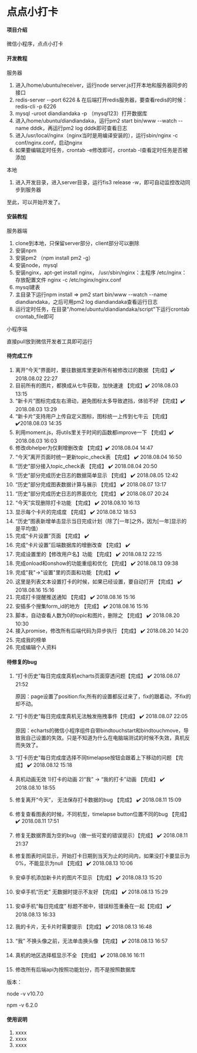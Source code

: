 # 点点小打卡


#### 项目介绍
微信小程序，点点小打卡

#### 开发教程

服务器

1. 进入/home/ubuntu/receiver，运行node server.js打开本地和服务器同步的接口
2. redis-server --port 6226 & 在后端打开redis服务器，要查看redis的时候：redis-cli -p 6226
3. mysql -uroot diandiandaka -p （mysql123）打开数据库
4. 进入/home/ubuntu/diandiandaka，运行pm2 start bin/www --watch --name dddk，再运行pm2 log dddk即可查看日志
5. 进入/usr/local/nginx（nginx当时是用编译安装的），运行sbin/nginx -c conf/nginx.conf，启动nginx
6. 如果要编辑定时任务，crontab -e修改即可，crontab -l查看定时任务是否被添加

本地
1. 进入开发目录，进入server目录，运行fis3 release -w，即可自动监控改动同步到服务器

至此，可以开始开发了。



#### 安装教程

服务器端

1. clone到本地，只保留server部分，client部分可以删除
2. 安装npm
3. 安装pm2 （npm install pm2 -g）
4. 安装node，mysql
5. 安装nginx，apt-get install nginx，
/usr/sbin/nginx：主程序
/etc/nginx：存放配置文件
nginx -c /etc/nginx/nginx.conf
6. mysql建表
7. 主目录下运行npm install => pm2 start bin/www --watch --name diandiandaka，之后可用pm2 log diandiandaka查看运行日志
8. 运行定时任务，在目录"/home/ubuntu/diandiandaka/script"下运行crontab crontab_file即可

小程序端

直接pull放到微信开发者工具即可运行





#### 待完成工作
1. 离开“今天”界面时，要往数据库里更新所有被修改过的数据 【完成】✔️ 2018.08.02 22:27
2. 目前所有的图片，都换成从七牛获取，加快速速 【完成】✔️ 2018.08.03 13:15
3. “新卡片”图标完成左右滑动，避免图标太多导致遮挡，体验不好 【完成】✔️ 2018.08.03 13:29
4. “新卡片”支持用户上传自定义图标，图标统一上传到七牛云 【完成】✔️2018.08.03 14:35
5. 利用moment.js，将utils里关于时间的函数都improve一下 【完成】✔️ 2018.08.03 16:03
6. 修改dbhelper为仅剩增删改查 【完成】✔️ 2018.08.04 14:47
7. “今天”离开页面时统一更新topic_check表 【完成】 ✔️ 2018.08.04 16:50
8. “历史”部分接入topic_check表 【完成】 ✔️ 2018.08.04 20:50
9. “历史”部分完成历史日志的数据简单显示 【完成】 ✔️ 2018.08.05 12:42
10. “历史”部分完成图表数据计算与展示 【完成】 ✔️ 2018.08.07 13:17
11. “历史”部分完成历史日志的界面优化 【完成】 ✔️ 2018.08.07 20:24
12. “今天”实现删除打卡功能 【完成】 ✔️ 2018.08.10 16:13
13. 显示每个卡片的完成度 【完成】 ✔️ 2018.08.12 18:53
14. “历史”图表新增单击显示当日完成计划（除了[一年]之外，因为[一年]显示的是平均值）
15. 完成“卡片设置”页面 【完成】 ✔️ 
16. 完成“卡片设置”后端数据库的增删改查 【完成】 ✔️ 
17. 完成设置里的【修改用户名】功能 【完成】 ✔️ 2018.08.12 22:15
18. 完成onload和onshow的功能重组和优化 【完成】 ✔️ 2018.08.13 09:38
19. 完成"我"->"设置"里的页面和功能 【完成】 ✔️
20. 这里是列表文本设置打卡的时候，如果已经设置，要自动打开 【完成】 ✔️ 2018.08.16 15:16
21. 完成打卡提醒推送通知  【完成】 ✔️ 2018.08.16 15:16
22. 安插多个搜集form_id的地方 【完成】 ✔️ 2018.08.16 15:16
23. 脚本，自动查看人数为0的topic和图片，删除之 【完成】 ✔️  2018.08.20 10:30
24. 接入promise，修改所有后端代码为异步执行  【完成】 ✔️ 2018.08.20 14:20
25. 完成我的榜单
26. 完成编辑个人资料





#### 待修复的bug
1. “打卡历史”每日完成度真机echarts页面穿透问题【完成】 ✔️ 2018.08.07 21:52
    
    原因：page设置了position:fix;所有的设置都反过来了，fix的跟着动，不fix的却不动。

2. “打卡历史”每日完成度真机无法触发拖拽事件【完成】 ✔️ 2018.08.07 22:05

    原因：echarts的微信小程序组件自带bindtouchstart和bindtouchmove，导致我自己设置的失效。只是不知道为什么在电脑端测试的时候不失效，真机反而失效了。

3. “打卡历史”每日完成度选择不同timelapse按钮会跟着上下移动的问题 【完成】 ✔️ 2018.08.12 15:18
4. 真机动画无效 1)打卡的动画 2)“我” -> “我的打卡”动画 【完成】 ✔️ 2018.08.10 18:55
5. 修复离开“今天”， 无法保存打卡数据的bug 【完成】 ✔️ 2018.08.11 15:09
6. 修复查看图表的时候，不同机型，timelapse button位置不同的bug 【完成】 ✔️ 2018.08.11 17:51
7. 修复无数据界面为空的bug（做一些可爱的错误提示）【完成】 ✔️ 2018.08.11 21:37
8. 修复图表时间显示，开始打卡日期到当天为止的时间内，如果没打卡要显示为0%，不能显示为null  【完成】 ✔️ 2018.08.13 10:06
9. 安卓手机添加新卡片的图片不显示 【完成】 ✔️ 2018.08.13 15:20
10. 安卓手机“历史” 无数据时提示不友好 【完成】 ✔️ 2018.08.13 15:29
11. 安卓手机“每日完成度” 标题不居中，错误标签重叠在一起【完成】 ✔️ 2018.08.13 16:33
12. 我的卡片，无卡片时需要提示 【完成】 ✔️ 2018.08.13 16:48
13. “我” 不换头像之前，无法单击换头像 【完成】 ✔️ 2018.08.13 16:57
14. 真机的地区选择框显示不全 【完成】 ✔️ 2018.08.16 16:11
15. 修改所有后端api为按照功能划分，而不是按照数据库






版本：

node -v
v10.7.0

npm -v
6.2.0

#### 使用说明

1. xxxx
2. xxxx
3. xxxx
